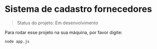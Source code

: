 <h1>Sistema de cadastro fornecedores</h1>

>Status do projeto: Em desenvolvimento

Para rodar esse projeto na sua máquina, por favor digite:
```
node app.js
```
